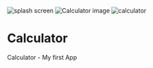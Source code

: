 ![splash screen](https://user-images.githubusercontent.com/106364936/179468574-a5c89f9e-ae96-40ad-8af8-d5a313d20591.jpeg)
![Calculator image](https://user-images.githubusercontent.com/106364936/179356994-16938b3a-de7a-48c7-8de4-5ecc9ecce270.jpeg)
![calculator](https://user-images.githubusercontent.com/106364936/179357000-50a20e47-4253-4cd8-96a4-3534a352822a.png)


# Calculator
Calculator - My first App
